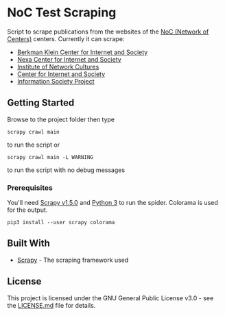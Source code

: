 # NoC Test Scraping

Script to scrape publications from the websites of the [NoC (Network of Centers)](https://networkofcenters.net/) centers.
Currently it can scrape:
* [Berkman Klein Center for Internet and Society](https://cyber.harvard.edu/)
* [Nexa Center for Internet and Society](https://nexa.polito.it/)
* [Institute of Network Cultures](http://cyberlaw.stanford.edu/)
* [Center for Internet and Society](http://networkcultures.org/)
* [Information Society Project](https://law.yale.edu/isp)

## Getting Started

Browse to the project folder then type

```
scrapy crawl main
```
to run the script or
```
scrapy crawl main -L WARNING
```
to run the script with no debug messages

### Prerequisites

You'll need [Scrapy v1.5.0](https://scrapy.org/) and [Python 3](https://www.python.org/download/releases/3.0/) to run the spider.
Colorama is used for the output.

` pip3 install --user scrapy colorama `

## Built With

* [Scrapy](https://scrapy.org/) - The scraping framework used

## License

This project is licensed under the GNU General Public License v3.0 - see the [LICENSE.md](LICENSE.md) file for details.
